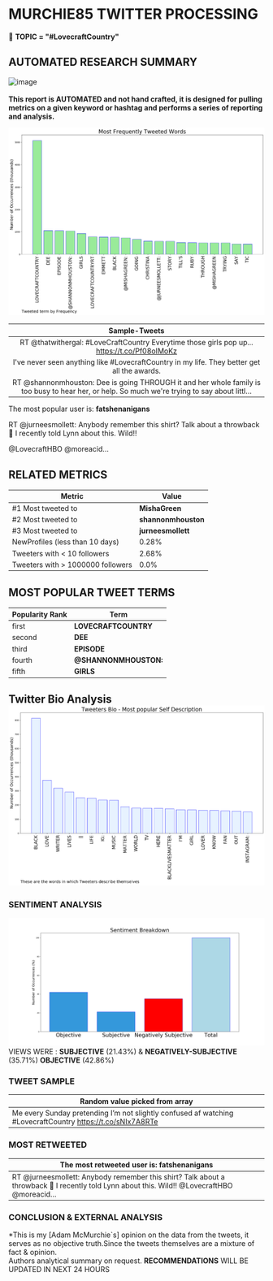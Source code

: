 # MURCHIE85 TWITTER PROCESSING 
&#x1F34E; **TOPIC = "#LovecraftCountry"**

## AUTOMATED RESEARCH SUMMARY

![image](https://marketingplatform.google.com/about/static/images/gmp/analytics-smb-benefit.jpg)
<br></br>
<b> This report is AUTOMATED and not hand crafted, it is designed for pulling metrics on a given keyword or hashtag and performs a series of reporting and analysis.</b>



![image](TWEETS.png)



|                **Sample-Tweets**        |
| :-------------: |
| RT @thatwithergal: #LoveCraftCountry Everytime those girls pop up... https://t.co/Pf08oIMoKz |
| I've never seen anything like #LovecraftCountry in my life. They better get all the awards. |
| RT @shannonmhouston: Dee is going THROUGH it and her whole family is too busy to hear her, or help. So much we're trying to say about littl… |

The most popular user is: **fatshenanigans**
<div class="alert alert-block alert-danger"> RT @jurneesmollett: Anybody remember this shirt? Talk about a throwback 🤪 I recently told Lynn about this. Wild!! 

@LovecraftHBO @moreacid…</div>

## RELATED METRICS<br>
| Metric | Value |
| ------------- | ------------- |
| #1 Most tweeted to  | **MishaGreen** |
| #2 Most tweeted to  | **shannonmhouston** |
| #3 Most tweeted to  | **jurneesmollett** |
| NewProfiles (less than 10 days) | 0.28%  |
| Tweeters with < 10 followers  | 2.68%|
| Tweeters with > 1000000 followers  | 0.0%  |



## MOST POPULAR TWEET TERMS 


| Popularity Rank  | Term |
| ------------- | ------------- |
| first  | **LOVECRAFTCOUNTRY**  |
| second  | **DEE**  |
| third  | **EPISODE** |
| fourth  | **@SHANNONMHOUSTON:**  |
| fifth  | **GIRLS**  |


## Twitter Bio Analysis![image](BIO.png)
### SENTIMENT ANALYSIS
![image](sentiment.png)
VIEWS WERE : **SUBJECTIVE**  (21.43%) & **NEGATIVELY-SUBJECTIVE** (35.71%) **OBJECTIVE** (42.86%)

### TWEET SAMPLE 
| Random value picked from array |
| ------------- |
|Me every Sunday pretending I’m not slightly confused af watching #LovecraftCountry https://t.co/sNIx7A8RTe |

### MOST RETWEETED 

| The most retweeted user is: **fatshenanigans**  |
| ------------- |
| RT @jurneesmollett: Anybody remember this shirt? Talk about a throwback 🤪 I recently told Lynn about this. Wild!! @LovecraftHBO @moreacid… |

### CONCLUSION & EXTERNAL ANALYSIS

*This is my [Adam McMurchie`s] opinion on the data from the tweets, it serves as no objective truth.Since the tweets themselves are a mixture of fact & opinion.<br>
Authors analytical summary on request.
**RECOMMENDATIONS** WILL BE UPDATED IN NEXT  24 HOURS <br>